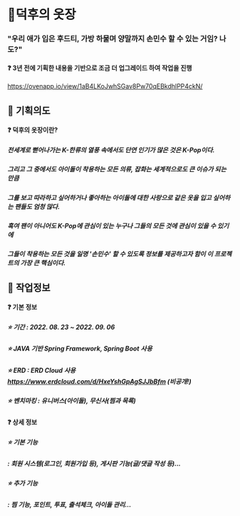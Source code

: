 # 👕덕후의 옷장
### "우리 애가 입은 후드티, 가방 하물며 양말까지 손민수 할 수 있는 거임? 나도?"
#### ❓ 3년 전에 기획한 내용을 기반으로 조금 더 업그레이드 하여 작업을 진행
https://ovenapp.io/view/1aB4LKoJwhSGav8Pw70qEBkdhlPP4ckN/

## 💬 기획의도
#### ❓ 덕후의 옷장이란?
##### 전세계로 뻗어나가는 K-한류의 열풍 속에서도 단연 인기가 많은 것은 K-Pop이다. 
##### 그리고 그 중에서도 아이돌이 착용하는 모든 의류, 잡화는 세계적으로도 큰 이슈가 되는 만큼 
##### 그를 보고 따라하고 싶어하거나 좋아하는 아이돌에 대한 사랑으로 같은 옷을 입고 싶어하는 팬들도 엄청 많다. 
##### 혹여 팬이 아니어도 K-Pop에 관심이 있는 누구나 그들의 모든 것에 관심이 있을 수 있기에 
##### 그들이 착용하는 모든 것을 일명 '손민수' 할 수 있도록 정보를 제공하고자 함이 이 프로젝트의 가장 큰 핵심이다.

## 💬 작업정보
#### ❓ 기본 정보
##### ⭐ 기간 : 2022. 08. 23 ~ 2022. 09. 06
##### ⭐ JAVA 기반 Spring Framework, Spring Boot 사용
##### ⭐ ERD : ERD Cloud 사용 https://www.erdcloud.com/d/HxeYshGpAgSJJbBfm (비공개!)
##### ⭐ 벤치마킹 : 유니버스(아이돌), 무신사(찜과 목록)

#### ❓ 상세 정보
##### ⭐ 기본 기능
##### : 회원 시스템(로그인, 회원가입 등), 게시판 기능(글/댓글 작성 등)...
##### ⭐ 추가 기능
##### : 찜 기능, 포인트, 투표, 출석체크, 아이돌 관리...
